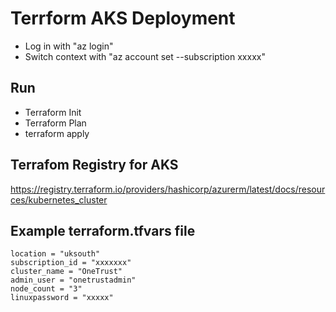 # Terrform AKS Deployment

- Log in with "az login"
- Switch context with "az account set --subscription xxxxx"

## Run 
- Terraform Init
- Terraform Plan
- terraform apply

## Terrafom Registry for AKS
https://registry.terraform.io/providers/hashicorp/azurerm/latest/docs/resources/kubernetes_cluster

## Example terraform.tfvars file
```
location = "uksouth"
subscription_id = "xxxxxxx"
cluster_name = "OneTrust"
admin_user = "onetrustadmin"
node_count = "3"
linuxpassword = "xxxxx"
```